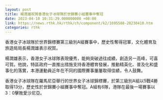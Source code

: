 ```yaml
---
layout: post
title: 楊潤雄祝賀香港女子冰球隊於世錦賽小組賽事中奪冠
date: 2023-04-10 10:31:29.000000000 +08:00
link: https://news.rthk.hk/rthk/ch/component/k2/1695588-20230410.htm
categories: rthk
---
```


香港女子冰球隊於世界錦標賽第三級別A組賽事中，歷史性奪得冠軍，文化體育及旅遊局局長楊潤雄表示祝賀。

楊潤雄表示，香港女子冰球隊表現優秀，能夠突破過往成績，創造另一高峰，可喜可賀。他說，特區政府一直推出措施支持香港體育發展，推動精英化、普及化和盛事化的落實，本港運動員近年在不同的國際賽事屢屢取得佳績，令人鼓舞。

香港女子冰球隊在羅馬尼亞舉行的世界女子冰球錦標賽，於第三級別A組以5戰4勝取得13分，歷史性於世錦賽小組賽事中奪冠。A組有6隊，港隊在最後一場賽事以3：0擊敗愛沙尼亞。
